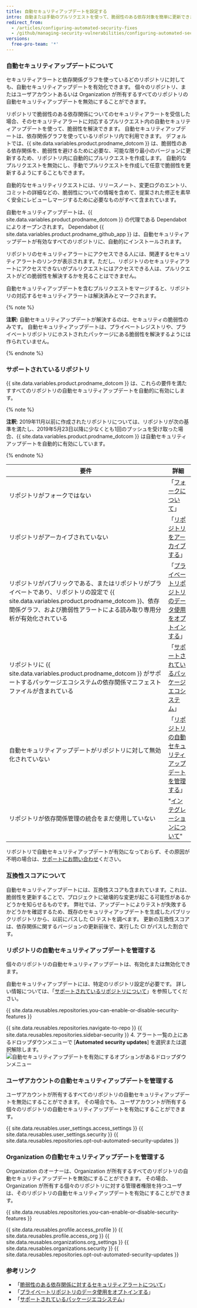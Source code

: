 ```yaml
---
title: 自動セキュリティアップデートを設定する
intro: 自動または手動のプルリクエストを使って、脆弱性のある依存対象を簡単に更新できます。
redirect_from:
  - /articles/configuring-automated-security-fixes
  - /github/managing-security-vulnerabilities/configuring-automated-security-fixes
versions:
  free-pro-team: '*'
---
```


### 自動セキュリティアップデートについて

セキュリティアラートと依存関係グラフを使っているどのリポジトリに対しても、自動セキュリティアップデートを有効化できます。 個々のリポジトリ、またはユーザアカウントあるいは Organization が所有するすべてのリポジトリの自動セキュリティアップデートを無効にすることができます。

リポジトリで脆弱性のある依存関係についてのセキュリティアラートを受信した場合、そのセキュリティアラートに対応するプルリクエスト内の自動セキュリティアップデートを使って、脆弱性を解決できます。 自動セキュリティアップデートは、依存関係グラフを使っているリポジトリ内で利用できます。 デフォルトでは、{{ site.data.variables.product.prodname_dotcom }} は、脆弱性のある依存関係を、脆弱性を避けるために必要な、可能な限り最小のバージョンに更新するため、リポジトリ内に自動的にプルリクエストを作成します。 自動的なプルリクエストを無効にし、手動でプルリクエストを作成して任意で脆弱性を更新するようにすることもできます。

自動的なセキュリティリクエストには、リリースノート、変更ログのエントリ、コミットの詳細などの、脆弱性についての情報を含めて、提案された修正を素早く安全にレビューしマージするために必要なものがすべて含まれています。

自動セキュリティアップデートは、{{ site.data.variables.product.prodname_dotcom }} の代理である Dependabot によりオープンされます。 Dependabot {{ site.data.variables.product.prodname_github_app }} は、自動セキュリティアップデートが有効なすべてのリポジトリに、自動的にインストールされます。

リポジトリのセキュリティアラートにアクセスできる人には、関連するセキュリティアラートのリンクが表示されます。ただし、リポジトリのセキュリティアラートにアクセスできないがプルリクエストにはアクセスできる人は、プルリクエストがどの脆弱性を解決するかを見ることはできません。

自動セキュリティアップデートを含むプルリクエストをマージすると、リポジトリの対応するセキュリティアラートは解決済みとマークされます。

{% note %}

**注釈:** 自動セキュリティアップデートが解決するのは、セキュリティの脆弱性のみです。 自動セキュリティアップデートは、プライベートレジストリや、プライベートリポジトリにホストされたパッケージにある脆弱性を解決するようには作られていません。

{% endnote %}

### サポートされているリポジトリ

{{ site.data.variables.product.prodname_dotcom }} は、これらの要件を満たすすべてのリポジトリの自動セキュリティアップデートを自動的に有効にします。

{% note %}

**注釈**: 2019年11月以前に作成されたリポジトリについては、リポジトリが次の基準を満たし、2019年5月23日以降に少なくとも1回のプッシュを受け取った場合、{{ site.data.variables.product.prodname_dotcom }} は自動セキュリティアップデートを自動的に有効にしています。

{% endnote %}

| 要件                                                                                                                                   | 詳細                                                                                                                                                                                                      |
| ------------------------------------------------------------------------------------------------------------------------------------ | ------------------------------------------------------------------------------------------------------------------------------------------------------------------------------------------------------- |
| リポジトリがフォークではない                                                                                                                       | 「[フォークについて](/github/collaborating-with-issues-and-pull-requests/about-forks)」                                                                                                                           |
| リポジトリがアーカイブされていない                                                                                                                    | 「[リポジトリをアーカイブする](/github/creating-cloning-and-archiving-repositories/archiving-repositories)」                                                                                                           |
| リポジトリがパブリックである、またはリポジトリがプライベートであり、リポジトリの設定で {{ site.data.variables.product.prodname_dotcom }}、依存関係グラフ、および脆弱性アラートによる読み取り専用分析が有効化されている | 「[プライベートリポジトリのデータ使用をオプトインする](/github/understanding-how-github-uses-and-protects-your-data/opting-into-or-out-of-data-use-for-your-private-repository#opting-into-data-use-for-your-private-repository)」 |
| リポジトリに {{ site.data.variables.product.prodname_dotcom }} がサポートするパッケージエコシステムの依存関係マニフェストファイルが含まれている                                    | 「[サポートされているパッケージエコシステム](/github/visualizing-repository-data-with-graphs/listing-the-packages-that-a-repository-depends-on#supported-package-ecosystems)」                                                |
| 自動セキュリティアップデートがリポジトリに対して無効化されていない                                                                                                    | 「[リポジトリの自動セキュリティアップデートを管理する](#managing-automated-security-updates-for-your-repository)」                                                                                                                 |
| リポジトリが依存関係管理の統合をまだ使用していない                                                                                                            | "[インテグレーションについて](/github/customizing-your-github-workflow/about-integrations)"                                                                                                                          |

リポジトリで自動セキュリティアップデートが有効になっておらず、その原因が不明の場合は、[サポートにお問い合わせ](https://support.github.com/contact)ください。

### 互換性スコアについて

自動セキュリティアップデートには、互換性スコアも含まれています。これは、脆弱性を更新することで、プロジェクトに破壊的な変更が起こる可能性があるかどうかを知らせるものです。 弊社では、アップデートによりテストが失敗するかどうかを確認するため、既存のセキュリティアップデートを生成したパブリックリポジトリから、以前にパスした CI テストを調べます。 更新の互換性スコアは、依存関係に関するバージョンの更新前後で、実行した CI がパスした割合です。

### リポジトリの自動セキュリティアップデートを管理する

個々のリポジトリの自動セキュリティアップデートは、有効化または無効化できます。

自動セキュリティアップデートには、特定のリポジトリ設定が必要です。 詳しい情報については、「[サポートされているリポジトリについて](#supported-repositories)」を参照してください。

{{ site.data.reusables.repositories.you-can-enable-or-disable-security-features }}

{{ site.data.reusables.repositories.navigate-to-repo }}
{{ site.data.reusables.repositories.sidebar-security }}
4. アラート一覧の上にあるドロップダウンメニューで [**Automated security updates**] を選択または選択解除します。 ![自動セキュリティアップデートを有効にするオプションがあるドロップダウンメニュー](/assets/images/help/repository/enable-automated-security-updates-drop-down.png)

### ユーザアカウントの自動セキュリティアップデートを管理する

ユーザアカウントが所有するすべてのリポジトリの自動セキュリティアップデートを無効にすることができます。 その場合でも、ユーザアカウントが所有する個々のリポジトリの自動セキュリティアップデートを有効にすることができます。

{{ site.data.reusables.user_settings.access_settings }}
{{ site.data.reusables.user_settings.security }}
{{ site.data.reusables.repositories.opt-out-automated-security-updates }}

### Organization の自動セキュリティアップデートを管理する

Organization のオーナーは、Organization が所有するすべてのリポジトリの自動セキュリティアップデートを無効にすることができます。 その場合、Organization が所有する個々のリポジトリに対する管理者権限を持つユーザは、そのリポジトリの自動セキュリティアップデートを有効にすることができます。

{{ site.data.reusables.repositories.you-can-enable-or-disable-security-features }}

{{ site.data.reusables.profile.access_profile }}
{{ site.data.reusables.profile.access_org }}
{{ site.data.reusables.organizations.org_settings }}
{{ site.data.reusables.organizations.security }}
{{ site.data.reusables.repositories.opt-out-automated-security-updates }}

### 参考リンク

- 「[脆弱性のある依存関係に対するセキュリティアラートについて](/articles/about-security-alerts-for-vulnerable-dependencies)」
- 「[プライベートリポジトリのデータ使用をオプトインする](/github/understanding-how-github-uses-and-protects-your-data/opting-into-or-out-of-data-use-for-your-private-repository#opting-into-data-use-for-your-private-repository)」
- 「[サポートされているパッケージエコシステム](/github/visualizing-repository-data-with-graphs/listing-the-packages-that-a-repository-depends-on#supported-package-ecosystems)」
